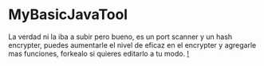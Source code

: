 # MyBasicJavaTool
La verdad ni la iba a subir pero bueno, es un port scanner y un hash encrypter, puedes aumentarle el nivel de eficaz en el encrypter y agregarle mas funciones, forkealo si quieres editarlo a tu modo.
[!](https://cdn.discordapp.com/attachments/851486825024585799/884264239232090112/unknown.png)
